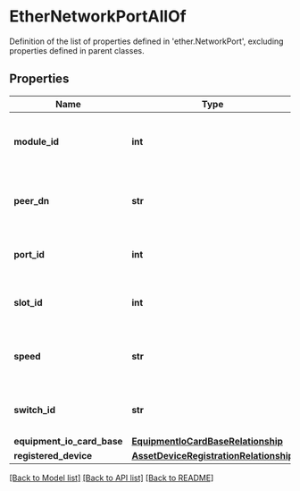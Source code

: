 # EtherNetworkPortAllOf

Definition of the list of properties defined in 'ether.NetworkPort', excluding properties defined in parent classes.
## Properties
Name | Type | Description | Notes
------------ | ------------- | ------------- | -------------
**module_id** | **int** | Febric extender identifier for this port. | [optional] 
**peer_dn** | **str** | Peer DN for network host port of fabric extender. | [optional] 
**port_id** | **int** | Switch physical port identifier. | [optional] 
**slot_id** | **int** | Switch expansion slot module identifier. | [optional] 
**speed** | **str** | Network Port Speed of IO card or fabric extender. | [optional] [readonly] 
**switch_id** | **str** | Switch Identifier that is local to a cluster. | [optional] 
**equipment_io_card_base** | [**EquipmentIoCardBaseRelationship**](EquipmentIoCardBaseRelationship.md) |  | [optional] 
**registered_device** | [**AssetDeviceRegistrationRelationship**](AssetDeviceRegistrationRelationship.md) |  | [optional] 

[[Back to Model list]](../README.md#documentation-for-models) [[Back to API list]](../README.md#documentation-for-api-endpoints) [[Back to README]](../README.md)


